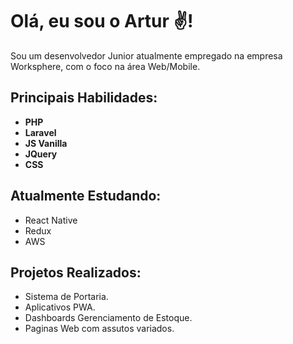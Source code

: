 # Olá, eu sou o Artur ✌!

Sou um desenvolvedor Junior atualmente empregado na empresa Worksphere, com o foco na área Web/Mobile.

## Principais Habilidades:
- **PHP**
- **Laravel**
- **JS Vanilla**
- **JQuery**
- **CSS**

## Atualmente Estudando:
- React Native
- Redux
- AWS

## Projetos Realizados:
- Sistema de Portaria.
- Aplicativos PWA.
- Dashboards Gerenciamento de Estoque.
- Paginas Web com assutos variados.
    
